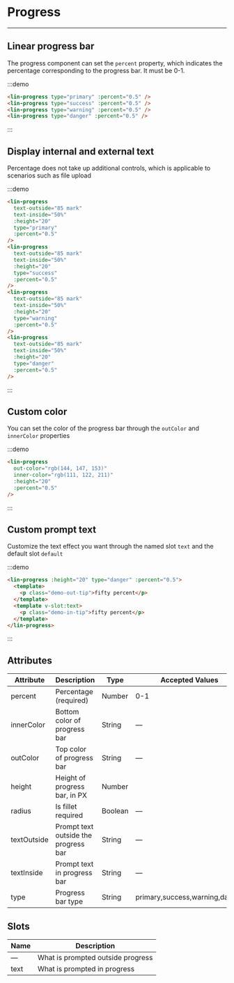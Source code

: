 <style lang="scss" scoped>
::v-deep .lin-progress {
  margin-bottom: 10px;
}
.demo-in-tip {
  color: #fff;
  font-size: 12px;
}
.demo-out-tip {
  color: #333;
  font-size: 12px;
  margin-left: 10px;
}
</style>

# Progress

---

## Linear progress bar

The progress component can set the `percent` property, which indicates the percentage corresponding to the progress bar. It must be 0-1.

<div class='demo-block'>
<lin-progress type="primary" :percent="0.5"></lin-progress>
<lin-progress type="success" :percent="0.5"></lin-progress>
<lin-progress type="warning" :percent="0.5"></lin-progress>
<lin-progress type="danger" :percent="0.5"></lin-progress>
</div>

:::demo

```html
<lin-progress type="primary" :percent="0.5" />
<lin-progress type="success" :percent="0.5" />
<lin-progress type="warning" :percent="0.5" />
<lin-progress type="danger" :percent="0.5" />
```

:::

## Display internal and external text

Percentage does not take up additional controls, which is applicable to scenarios such as file upload

<div class='demo-block'>
<lin-progress text-outside="85 mark" text-inside="50%" :height="20" type="primary" :percent="0.5"></lin-progress>
<lin-progress text-outside="85 mark" text-inside="50%" :height="20" type="success" :percent="0.5"></lin-progress>
<lin-progress text-outside="85 mark" text-inside="50%" :height="20" type="warning" :percent="0.5"></lin-progress>
<lin-progress text-outside="85 mark" text-inside="50%" :height="20" type="danger" :percent="0.5"></lin-progress>
</div>

:::demo

```html
<lin-progress
  text-outside="85 mark"
  text-inside="50%"
  :height="20"
  type="primary"
  :percent="0.5"
/>
<lin-progress
  text-outside="85 mark"
  text-inside="50%"
  :height="20"
  type="success"
  :percent="0.5"
/>
<lin-progress
  text-outside="85 mark"
  text-inside="50%"
  :height="20"
  type="warning"
  :percent="0.5"
/>
<lin-progress
  text-outside="85 mark"
  text-inside="50%"
  :height="20"
  type="danger"
  :percent="0.5"
/>
```

:::

## Custom color

You can set the color of the progress bar through the `outColor` and `innerColor` properties

<div class='demo-block'>
<lin-progress
  out-color="rgb(144, 147, 153)"
  inner-color="rgb(111, 122, 211)"
  :height="20"
  :percent="0.5"
/>
</div>

:::demo

```html
<lin-progress
  out-color="rgb(144, 147, 153)"
  inner-color="rgb(111, 122, 211)"
  :height="20"
  :percent="0.5"
/>
```

:::

## Custom prompt text

Customize the text effect you want through the named slot `text` and the default slot `default`

<div class='demo-block'>
<lin-progress :height="20" type="danger" :percent="0.5">
        <template>
          <p class="demo-out-tip">fifty percent</p>
        </template>
        <template v-slot:text>
          <p class="demo-in-tip">fifty percent</p>
        </template>
      </lin-progress>
</div>

:::demo

```html
<lin-progress :height="20" type="danger" :percent="0.5">
  <template>
    <p class="demo-out-tip">fifty percent</p>
  </template>
  <template v-slot:text>
    <p class="demo-in-tip">fifty percent</p>
  </template>
</lin-progress>
```

:::

## Attributes

| Attribute   | Description                          | Type    | Accepted Values                | Default |
| ----------- | ------------------------------------ | ------- | ------------------------------ | ------- |
| percent     | Percentage (required)                | Number  | 0-1                            | 0       |
| innerColor  | Bottom color of progress bar         | String  | —                              | —       |
| outColor    | Top color of progress bar            | String  | —                              | —       |
| height      | Height of progress bar, in PX        | Number  |                                | 10      |
| radius      | Is fillet required                   | Boolean | —                              | true    |
| textOutside | Prompt text outside the progress bar | String  | —                              | —       |
| textInside  | Prompt text in progress bar          | String  | —                              | —       |
| type        | Progress bar type                    | String  | primary,success,warning,danger | primary |

## Slots

| Name | Description                       |
| ---- | --------------------------------- |
| —    | What is prompted outside progress |
| text | What is prompted in progress      |
